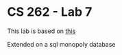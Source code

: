# CS 262 - Lab 7

This lab is based on [this](https://cs.calvin.edu/courses/cs/262/kvlinden/07is/lab.html)

Extended on a sql monopoly database
